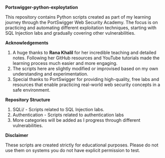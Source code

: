 **Portswigger-python-exploytation**

This repository contains Python scripts created as part of my learning journey through the PortSwigger Web Security Academy. The focus is on practicing and automating different exploitation techniques, starting with SQL Injection labs and gradually covering other vulnerabilities.

**Acknowledgements**

1. A huge thanks to **Rana Khalil** for her incredible teaching and detailed notes. Following her GitHub resources and YouTube tutorials made the learning process much easier and more engaging.
2. The scripts here are slightly modified or improvised based on my own understanding and experimentation.
3. Special thanks to PortSwigger for providing high-quality, free labs and resources that enable practicing real-world web security concepts in a safe environment.

**Repository Structure**

1. SQLi/ - Scripts related to SQL Injection labs.
2. Authentication - Scripts related to authentication labs
3. More categories will be added as I progress through different vulnerabilities.

**Disclaimer**

These scripts are created strictly for educational purposes. Please do not use them on systems you do not have explicit permission to test.

